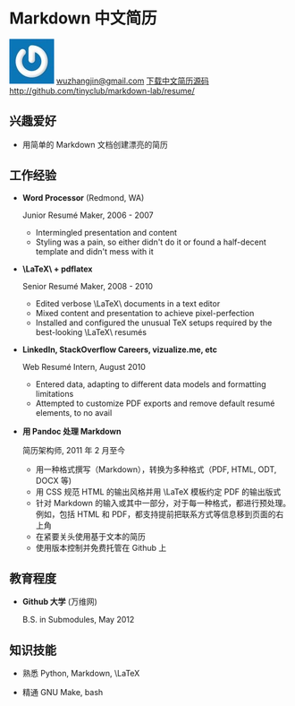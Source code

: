 Markdown 中文简历
================

![GRAVATAR](images/gravatar.jpg)
<wuzhangjin@gmail.com>
[下载中文简历源码](https://raw.github.com/mwhite/resume/master/resume_cn.md)
<http://github.com/tinyclub/markdown-lab/resume/>

兴趣爱好
--------

*   用简单的 Markdown 文档创建漂亮的简历


工作经验
--------

*   **Word Processor** (Redmond, WA)

    Junior Resumé Maker, 2006 - 2007

    -   Intermingled presentation and content
    -   Styling was a pain, so either didn't do it or found a half-decent
        template and didn't mess with it

*   **\LaTeX\ + pdflatex**

    Senior Resumé Maker, 2008 - 2010

    -   Edited verbose \LaTeX\ documents in a text editor
    -   Mixed content and presentation to achieve pixel-perfection
    -   Installed and configured the unusual TeX setups required by the
        best-looking \LaTeX\ resumés

*   **LinkedIn, StackOverflow Careers, vizualize.me, etc**

    Web Resumé Intern, August 2010

    -   Entered data, adapting to different data models and formatting
        limitations
    -   Attempted to customize PDF exports and remove default resumé elements,
        to no avail

*   **用 Pandoc 处理 Markdown**

    简历架构师, 2011 年 2 月至今

    -   用一种格式撰写（Markdown），转换为多种格式（PDF, HTML, ODT, DOCX 等)
    -   用 CSS 规范 HTML 的输出风格并用 \LaTeX 模板约定 PDF 的输出版式
    -   针对 Markdown 的输入或其中一部分，对于每一种格式，都进行预处理。例如，包括 HTML 和 PDF，都支持提前把联系方式等信息移到页面的右上角
    -   在紧要关头使用基于文本的简历
    -   使用版本控制并免费托管在 Github 上


教育程度
--------

*   **Github 大学** (万维网)

    B.S. in Submodules, May 2012


知识技能
--------

*   熟悉 Python, Markdown, \LaTeX

*   精通 GNU Make, bash


